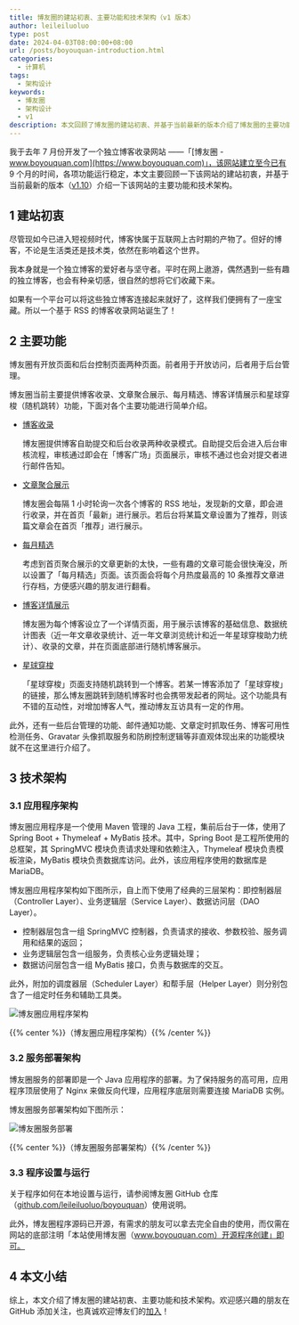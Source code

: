 ```yaml
---
title: 博友圈的建站初衷、主要功能和技术架构（v1 版本）
author: leileiluoluo
type: post
date: 2024-04-03T08:00:00+08:00
url: /posts/boyouquan-introduction.html
categories:
  - 计算机
tags:
  - 架构设计
keywords:
  - 博友圈
  - 架构设计
  - v1
description: 本文回顾了博友圈的建站初衷、并基于当前最新的版本介绍了博友圈的主要功能和技术架构。
---
```


我于去年 7 月份开发了一个独立博客收录网站 ——「[博友圈 - www.boyouquan.com](https://www.boyouquan.com)」，该网站建立至今已有 9 个月的时间，各项功能运行稳定，本文主要回顾一下该网站的建站初衷，并基于当前最新的版本（[v1.10](https://github.com/leileiluoluo/boyouquan/releases/tag/v1.10)）介绍一下该网站的主要功能和技术架构。

<!--more-->

## 1 建站初衷

尽管现如今已进入短视频时代，博客快属于互联网上古时期的产物了。但好的博客，不论是生活类还是技术类，依然在影响着这个世界。

我本身就是一个独立博客的爱好者与坚守者。平时在网上遨游，偶然遇到一些有趣的独立博客，也会有种亲切感，很自然的想将它们收藏下来。

如果有一个平台可以将这些独立博客连接起来就好了，这样我们便拥有了一座宝藏。所以一个基于 RSS 的博客收录网站诞生了！

## 2 主要功能

博友圈有开放页面和后台控制页面两种页面。前者用于开放访问，后者用于后台管理。

博友圈当前主要提供博客收录、文章聚合展示、每月精选、博客详情展示和星球穿梭（随机跳转）功能，下面对各个主要功能进行简单介绍。

- [博客收录](https://www.boyouquan.com/blogs)

  博友圈提供博客自助提交和后台收录两种收录模式。自助提交后会进入后台审核流程，审核通过即会在「博客广场」页面展示，审核不通过也会对提交者进行邮件告知。

- [文章聚合展示](https://www.boyouquan.com/home)

  博友圈会每隔 1 小时轮询一次各个博客的 RSS 地址，发现新的文章，即会进行收录，并在首页「最新」进行展示。若后台将某篇文章设置为了推荐，则该篇文章会在首页「推荐」进行展示。

- [每月精选](https://www.boyouquan.com/monthly-selected)

  考虑到首页聚合展示的文章更新的太快，一些有趣的文章可能会很快淹没，所以设置了「每月精选」页面。该页面会将每个月热度最高的 10 条推荐文章进行存档，方便感兴趣的朋友进行翻看。

- [博客详情展示](https://www.boyouquan.com/blogs/leileiluoluo.com)

  博友圈为每个博客设立了一个详情页面，用于展示该博客的基础信息、数据统计图表（近一年文章收录统计、近一年文章浏览统计和近一年星球穿梭助力统计）、收录的文章，并在页面底部进行随机博客展示。

- [星球穿梭](https://www.boyouquan.com/planet-shuttle)

  「星球穿梭」页面支持随机跳转到一个博客。若某一博客添加了「星球穿梭」的链接，那么博友圈跳转到随机博客时也会携带发起者的网址。这个功能具有不错的互动性，对增加博客人气，推动博友互访具有一定的作用。

此外，还有一些后台管理的功能、邮件通知功能、文章定时抓取任务、博客可用性检测任务、Gravatar 头像抓取服务和防刷控制逻辑等非直观体现出来的功能模块就不在这里进行介绍了。

## 3 技术架构

### 3.1 应用程序架构

博友圈应用程序是一个使用 Maven 管理的 Java 工程，集前后台于一体，使用了 Spring Boot + Thymeleaf + MyBatis 技术。其中，Spring Boot 是工程所使用的总框架，其 SpringMVC 模块负责请求处理和依赖注入，Thymeleaf 模块负责模板渲染，MyBatis 模块负责数据库访问。此外，该应用程序使用的数据库是 MariaDB。

博友圈应用程序架构如下图所示，自上而下使用了经典的三层架构：即控制器层（Controller Layer）、业务逻辑层（Service Layer）、数据访问层（DAO Layer）。

- 控制器层包含一组 SpringMVC 控制器，负责请求的接收、参数校验、服务调用和结果的返回；
- 业务逻辑层包含一组服务，负责核心业务逻辑处理；
- 数据访问层包含一组 MyBatis 接口，负责与数据库的交互。

此外，附加的调度器层（Scheduler
Layer）和帮手层（Helper Layer）则分别包含了一组定时任务和辅助工具类。

![博友圈应用程序架构](https://leileiluoluo.github.io/static/images/uploads/2024/04/boyouquan-application-architecture.svg#center)

{{% center %}}（博友圈应用程序架构）{{% /center %}}

### 3.2 服务部署架构

博友圈服务的部署即是一个 Java 应用程序的部署。为了保持服务的高可用，应用程序顶层使用了 Nginx 来做反向代理，应用程序底层则需要连接 MariaDB 实例。

博友圈服务部署架构如下图所示：

![博友圈服务部署](https://leileiluoluo.github.io/static/images/uploads/2024/04/boyouquan-deployment-architecture.svg#center)

{{% center %}}（博友圈服务部署架构）{{% /center %}}

### 3.3 程序设置与运行

关于程序如何在本地设置与运行，请参阅博友圈 GitHub 仓库（[github.com/leileiluoluo/boyouquan](https://github.com/leileiluoluo/boyouquan)）使用说明。

此外，博友圈程序源码已开源，有需求的朋友可以拿去完全自由的使用，而仅需在网站的底部注明「本站使用博友圈（www.boyouquan.com）开源程序创建」即可。

## 4 本文小结

综上，本文介绍了博友圈的建站初衷、主要功能和技术架构。欢迎感兴趣的朋友在 GitHub 添加关注，也真诚欢迎博友们的[加入](https://www.boyouquan.com/blog-requests/add)！
